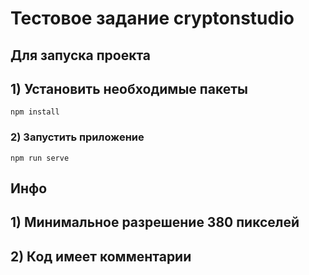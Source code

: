 # Тестовое задание cryptonstudio

## Для запуска проекта
## 1) Установить необходимые пакеты
```
npm install
```
### 2) Запустить приложение
```
npm run serve
```

## Инфо
## 1) Минимальное разрешение 380 пикселей
## 2) Код имеет комментарии
